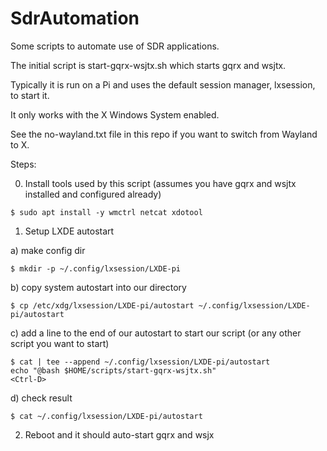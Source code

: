 # SdrAutomation
Some scripts to automate use of SDR applications.  

The initial script is start-gqrx-wsjtx.sh which starts gqrx and wsjtx.  

Typically it is run on a Pi and uses the default session manager, lxsession, to start it.  

It only works with the X Windows System enabled.

See the no-wayland.txt file in this repo if you want to switch from Wayland to X.

Steps:

0) Install tools used by this script (assumes you have gqrx and wsjtx installed and configured already)

```
$ sudo apt install -y wmctrl netcat xdotool
```

1) Setup LXDE autostart

a) make config dir 

```
$ mkdir -p ~/.config/lxsession/LXDE-pi
```

b) copy system autostart into our directory

```
$ cp /etc/xdg/lxsession/LXDE-pi/autostart ~/.config/lxsession/LXDE-pi/autostart
```

c) add a line to the end of our autostart to start our script (or any other script you want to start)

```
$ cat | tee --append ~/.config/lxsession/LXDE-pi/autostart
echo "@bash $HOME/scripts/start-gqrx-wsjtx.sh"
<Ctrl-D>
```

d) check result

```
$ cat ~/.config/lxsession/LXDE-pi/autostart
```

2) Reboot and it should auto-start gqrx and wsjx
